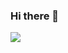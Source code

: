 ### Hi there 👋

![](https://raw.githubusercontent.com/Nicsfish/github-stats/master/generated/overview.svg#gh-dark-mode-only)
